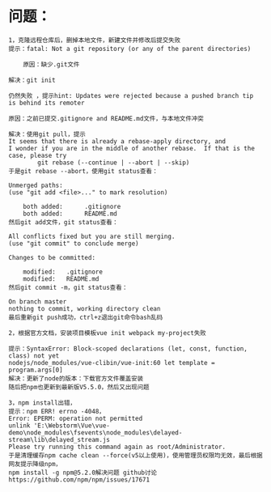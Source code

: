 ﻿# 问题：
 	1，克隆远程仓库后，删掉本地文件，新建文件并修改后提交失败
	提示：fatal: Not a git repository (or any of the parent directories) 

       	原因：缺少.git文件

	解决：git init

	仍然失败 ，提示hint: Updates were rejected because a pushed branch tip is behind its remoter

	原因：之前已提交.gitignore and README.md文件，与本地文件冲突

	解决：使用git pull，提示
	It seems that there is already a rebase-apply directory, and 
	I wonder if you are in the middle of another rebase.  If that is the
	case, please try
    		git rebase (--continue | --abort | --skip)
	于是git rebase --abort，使用git status查看：

	Unmerged paths:
  	(use "git add <file>..." to mark resolution)

        both added:      .gitignore
        both added:      README.md
	然后git add文件，git status查看：
	
	All conflicts fixed but you are still merging.
  	(use "git commit" to conclude merge)

	Changes to be committed:

        modified:   .gitignore
        modified:   README.md
	然后git commit -m，git status查看：

	On branch master
	nothing to commit, working directory clean
	最后重新git push成功，ctrl+z退出git命令bash乱码

	2，根据官方文档，安装项目模板vue init webpack my-project失败

	提示：SyntaxError: Block-scoped declarations (let, const, function, class) not yet
	nodejs/node_modules/vue-clibin/vue-init:60 let template = program.args[0]
	解决：更新了node的版本：下载官方文件覆盖安装
	随后把npm也更新到最新版V5.5.0，然后又出现问题

	3，npm install出错，
	提示：npm ERR! errno -4048，
	Error: EPERM: operation not permitted
	unlink 'E:\Webstorm\Vue\vue-demo\node_modules\fsevents\node_modules\delayed-stream\lib\delayed_stream.js
	Please try running this command again as root/Administrator.
	于是清理缓存npm cache clean --force(v5以上使用)，使用管理员权限均无效，最后根据网友提示降级npm，
	npm install -g npm@5.2.0解决问题 github讨论https://github.com/npm/npm/issues/17671

	
